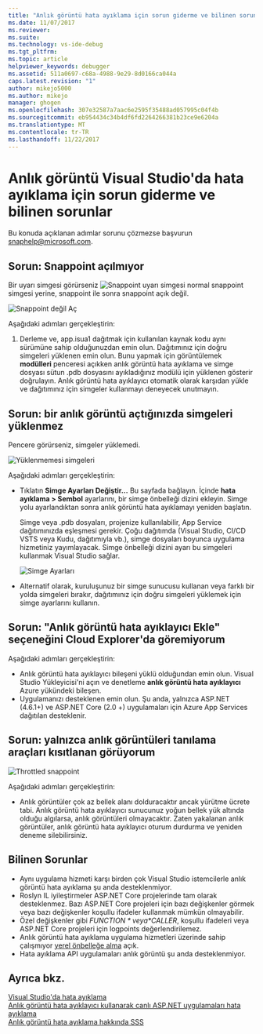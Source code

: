 ```yaml
---
title: "Anlık görüntü hata ayıklama için sorun giderme ve bilinen sorunlar | Microsoft Docs"
ms.date: 11/07/2017
ms.reviewer: 
ms.suite: 
ms.technology: vs-ide-debug
ms.tgt_pltfrm: 
ms.topic: article
helpviewer_keywords: debugger
ms.assetid: 511a0697-c68a-4988-9e29-8d0166ca044a
caps.latest.revision: "1"
author: mikejo5000
ms.author: mikejo
manager: ghogen
ms.openlocfilehash: 307e32587a7aac6e2595f35488ad057995c04f4b
ms.sourcegitcommit: eb954434c34b4df6fd2264266381b23ce9e6204a
ms.translationtype: MT
ms.contentlocale: tr-TR
ms.lasthandoff: 11/22/2017
---
```

# <a name="troubleshooting-and-known-issues-for-snapshot-debugging-in-visual-studio"></a>Anlık görüntü Visual Studio'da hata ayıklama için sorun giderme ve bilinen sorunlar

Bu konuda açıklanan adımlar sorunu çözmezse başvurun snaphelp@microsoft.com.

## <a name="issue-snappoint-does-not-turn-on"></a>Sorun: Snappoint açılmıyor

Bir uyarı simgesi görürseniz ![Snappoint uyarı simgesi](../debugger/media/snapshot-troubleshooting-snappoint-warning-icon.png "Snappoint uyarı simgesi") normal snappoint simgesi yerine, snappoint ile sonra snappoint açık değil.

![Snappoint değil Aç](../debugger/media/snapshot-troubleshooting-dont-turn-on.png "Snappoint değil Aç")

Aşağıdaki adımları gerçekleştirin:

1. Derleme ve, app.isua1 dağıtmak için kullanılan kaynak kodu aynı sürümüne sahip olduğunuzdan emin olun. Dağıtımınız için doğru simgeleri yüklenen emin olun. Bunu yapmak için görüntülemek **modülleri** penceresi açıkken anlık görüntü hata ayıklama ve simge dosyası sütun .pdb dosyasını ayıkladığınız modülü için yüklenen gösterir doğrulayın. Anlık görüntü hata ayıklayıcı otomatik olarak karşıdan yükle ve dağıtımınız için simgeler kullanmayı deneyecek unutmayın.

## <a name="issue-symbols-do-not-load-when-i-open-a-snapshot"></a>Sorun: bir anlık görüntü açtığınızda simgeleri yüklenmez

Pencere görürseniz, simgeler yüklemedi.

![Yüklenmemesi simgeleri](../debugger/media/snapshot-troubleshooting-symbols-wont-load.png "yüklenmemesi semboller")

Aşağıdaki adımları gerçekleştirin:

- Tıklatın **Simge Ayarları Değiştir...** Bu sayfada bağlayın. İçinde **hata ayıklama > Sembol** ayarlarını, bir simge önbelleği dizini ekleyin. Simge yolu ayarlandıktan sonra anlık görüntü hata ayıklamayı yeniden başlatın.

   Simge veya .pdb dosyaları, projenize kullanılabilir, App Service dağıtımınızda eşleşmesi gerekir. Çoğu dağıtımda (Visual Studio, CI/CD VSTS veya Kudu, dağıtımıyla vb.), simge dosyaları boyunca uygulama hizmetiniz yayımlayacak. Simge önbelleği dizini ayarı bu simgeleri kullanmak Visual Studio sağlar.

   ![Simge Ayarları](../debugger/media/snapshot-troubleshooting-symbol-settings.png "simge ayarları")

- Alternatif olarak, kuruluşunuz bir simge sunucusu kullanan veya farklı bir yolda simgeleri bırakır, dağıtımınız için doğru simgeleri yüklemek için simge ayarlarını kullanın.

## <a name="issue-i-cannot-see-the-attach-snapshot-debugger-option-in-the-cloud-explorer"></a>Sorun: "Anlık görüntü hata ayıklayıcı Ekle" seçeneğini Cloud Explorer'da göremiyorum

Aşağıdaki adımları gerçekleştirin:

- Anlık görüntü hata ayıklayıcı bileşeni yüklü olduğundan emin olun. Visual Studio Yükleyicisi'ni açın ve denetleme **anlık görüntü hata ayıklayıcı** Azure yükündeki bileşen.
- Uygulamanızı desteklenen emin olun. Şu anda, yalnızca ASP.NET (4.6.1+) ve ASP.NET Core (2.0 +) uygulamaları için Azure App Services dağıtılan desteklenir.

## <a name="issue-i-only-see-throttled-snapshots-in-the-diagnostic-tools"></a>Sorun: yalnızca anlık görüntüleri tanılama araçları kısıtlanan görüyorum

![Throttled snappoint](../debugger/media/snapshot-troubleshooting-throttled-snapshots.png "snappoint kısıtlanan")

Aşağıdaki adımları gerçekleştirin:

- Anlık görüntüler çok az bellek alanı dolduracaktır ancak yürütme ücrete tabi. Anlık görüntü hata ayıklayıcı sunucunuz yoğun bellek yük altında olduğu algılarsa, anlık görüntüleri olmayacaktır. Zaten yakalanan anlık görüntüler, anlık görüntü hata ayıklayıcı oturum durdurma ve yeniden deneme silebilirsiniz.

## <a name="known-issues"></a>Bilinen Sorunlar

- Aynı uygulama hizmeti karşı birden çok Visual Studio istemcilerle anlık görüntü hata ayıklama şu anda desteklenmiyor.
- Roslyn IL iyileştirmeler ASP.NET Core projelerinde tam olarak desteklenmez. Bazı ASP.NET Core projeleri için bazı değişkenler görmek veya bazı değişkenler koşullu ifadeler kullanmak mümkün olmayabilir. 
- Özel değişkenler gibi *$FUNCTION* veya *$CALLER*, koşullu ifadeleri veya ASP.NET Core projeleri için logpoints değerlendirilemez.
- Anlık görüntü hata ayıklama uygulama hizmetleri üzerinde sahip çalışmıyor [yerel önbelleğe alma](https://docs.microsoft.com/en-us/azure/app-service/app-service-local-cache) açık.
- Hata ayıklama API uygulamaları anlık görüntü şu anda desteklenmiyor.

## <a name="see-also"></a>Ayrıca bkz.

[Visual Studio'da hata ayıklama](../debugger/index.md)  
[Anlık görüntü hata ayıklayıcı kullanarak canlı ASP.NET uygulamaları hata ayıklama](../debugger/debug-live-azure-applications.md)  
[Anlık görüntü hata ayıklama hakkında SSS](../debugger/debug-live-azure-apps-faq.md)  
